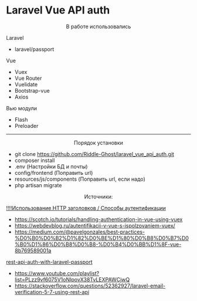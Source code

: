 # Laravel Vue API auth

<p align="center">В работе использовались</p>

Laravel
- laravel/passport

Vue
- Vuex
- Vue Router
- Vuelidate
- Bootstrap-vue
- Axios

Вью модули
- Flash
- Preloader
---
<p align="center">Порядок установки</p>

- git clone https://github.com/Riddle-Ghost/laravel_vue_api_auth.git
- composer install
- .env (Настройки БД и почты)
- config/frontend (Поправить url)
- resources/js/components (Поправить url, если надо)
- php artisan migrate

<p align="center">Источники:</p>

<p align="center">

<p><a href="https://deworker.pro/edu/series/http-basics/authentication-headers">!!!!Использование HTTP заголовков / Способы аутентификации</a></p>

- https://scotch.io/tutorials/handling-authentication-in-vue-using-vuex
- https://webdevblog.ru/autentifikacii-v-vue-s-ispolzovaniem-vuex/
- https://medium.com/@pavelgonzales/best-practices-%D0%B0%D0%B2%D1%82%D0%BE%D1%80%D0%B8%D0%B7%D0%B0%D1%86%D0%B8%D0%B8-%D0%B4%D0%BB%D1%8F-vue-8b769589001a

<p><a href="https://si-dev.com/ru/blog/rest-api-auth-with-laravel-passport">rest-api-auth-with-laravel-passport</a></p>


- https://www.youtube.com/playlist?list=PLzz9vf6075V1oNIpovX38TvLEXPAWCjwQ
- https://stackoverflow.com/questions/52362927/laravel-email-verification-5-7-using-rest-api

</p>
